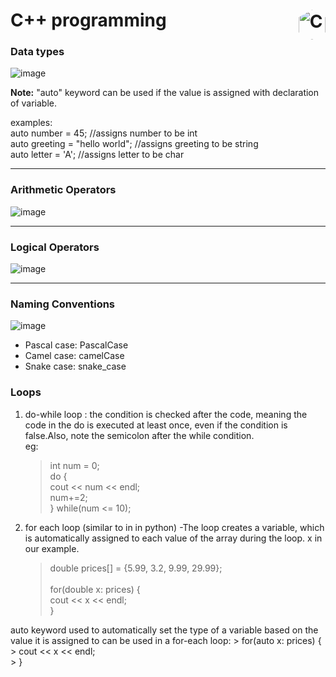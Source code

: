 # C++ programming  <img style="width: 2.7rem; height: 3rem; float:right; clip-path: polygon(50% 0, 100% 25%, 100% 75%, 50% 100%, 0 75%, 0 25%);" alt="C++" src="https://github.com/jemma-mg/cpp-pgms/assets/83303483/b0f0f6e6-7522-4c71-9c6d-d8a619b90c18" />

### Data types
![image](https://github.com/jemma-mg/cpp-pgms/assets/83303483/458a424d-f481-43b9-8c3b-26973320f009)

**Note:** "auto" keyword can be used if the value is assigned with declaration of variable. 
<p>
examples:<br> auto number = 45; //assigns number to be int <br>
    auto greeting = "hello world"; //assigns greeting to be string <br>
    auto letter = 'A'; //assigns letter to be char  <br>
</p>

---

### Arithmetic Operators
![image](https://github.com/jemma-mg/cpp-pgms/assets/83303483/bf811078-857b-4268-8d3e-85060efb76a8)

---

### Logical Operators
![image](https://github.com/jemma-mg/cpp-pgms/assets/83303483/a9892970-ea37-4b99-8065-e8b6c6ff2838)

---

### Naming Conventions
![image](https://github.com/jemma-mg/cpp-pgms/assets/83303483/d6093718-58bc-4adc-9434-137af4f4f7ab)

- Pascal case: PascalCase
- Camel case: camelCase 
- Snake case: snake_case

### Loops

1. do-while loop :  the condition is checked after the code, meaning the code in the do is executed at least once, even if the condition is false.Also, note the semicolon after the while condition. <br>eg:
     >   int num = 0; <br>
     >   do { <br>
     >      cout << num << endl; <br>
     >      num+=2; <br>
     >    } while(num <= 10); <br>

2. for each loop (similar to in in python) -The loop creates a variable, which is automatically assigned to each value of the array during the loop. x in our example.
    > double prices[] = {5.99, 3.2, 9.99, 29.99}; <br>
    >  <br>
    > for(double x: prices) { <br>
    >   cout << x << endl; <br>
    > } <br>

auto keyword used to automatically set the type of a variable based on the value it is assigned to can be used in a for-each loop:
    > for(auto x: prices) { <br>
    >   cout << x << endl; <br>
    > }  <br>
